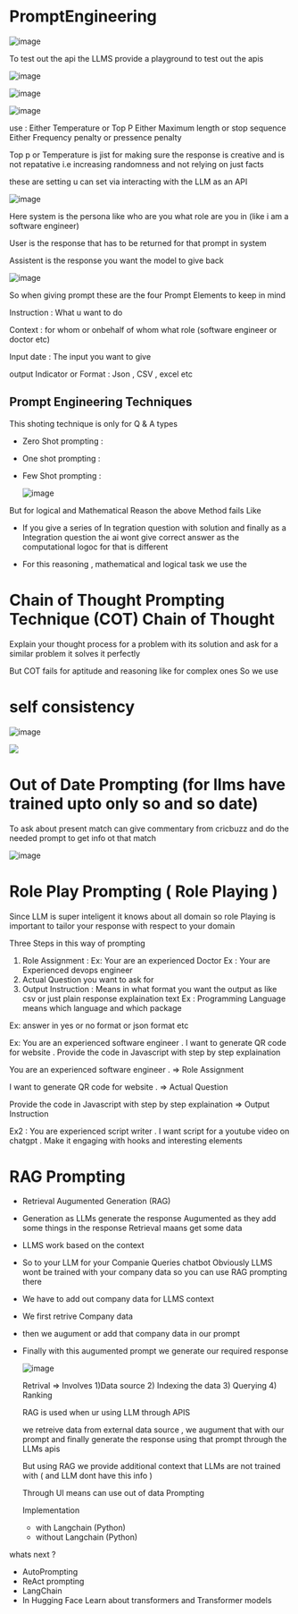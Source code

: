 # PromptEngineering

![image](https://github.com/user-attachments/assets/ea87be4a-587c-48ea-975d-5661a454b180)

To test out the api the LLMS provide a playground to test out the apis 

![image](https://github.com/user-attachments/assets/ad68f46d-bda6-4b68-997f-7b747ec5e3f6)

![image](https://github.com/user-attachments/assets/18ae70ac-a4af-4df9-8a86-f1cb42062f32)

![image](https://github.com/user-attachments/assets/136ea63b-e82b-40cf-8ea4-0a2235abd1c7)

use : Either Temperature or Top P 
      Either Maximum length or stop sequence
      Either Frequency penalty or pressence penalty 

Top p or Temperature is jist for making sure the response is creative and is not repatative i.e increasing randomness and not relying on just facts 

these are setting u can set via interacting with the LLM as an API 

![image](https://github.com/user-attachments/assets/df041fd1-ef22-4584-b10c-9b22eb49c163)

Here system is the persona like who are you what role are you in (like i am a software engineer) 

User is the response that has to be returned for that prompt in system 

Assistent is the response you want the model to give back 

![image](https://github.com/user-attachments/assets/bc17e904-30dd-4d40-9680-c2ee19eadabe)

So when giving prompt these are the four Prompt Elements to keep in mind 

Instruction : What u want to do 

Context : for whom or onbehalf of whom what role (software engineer or doctor etc) 

Input date : The input you want to give 

output Indicator or Format : Json , CSV , excel etc 


## Prompt Engineering Techniques 

This shoting technique is only for Q & A types 

- Zero Shot prompting :
- One shot prompting :
- Few Shot prompting :

  ![image](https://github.com/user-attachments/assets/c886f957-8d8f-497e-ac0f-9dfdcbca93c0)


But for logical and Mathematical Reason the above Method fails Like 

- If you give a series of In tegration question with solution and finally as a Integration question the ai wont give correct answer as the computational logoc for that is different

- For this reasoning , mathematical and  logical task we use the

# Chain of Thought Prompting Technique (COT) Chain of Thought 

Explain your thought process for a problem with its solution and ask for a similar problem it solves it perfectly 

But COT fails for aptitude and reasoning like for complex ones So we use 

# self consistency 
 
![image](https://github.com/user-attachments/assets/4b81bf3b-f187-4003-8e22-4952c35e27d9)

![](https://arxiv.org/abs/2203.11171)

# Out of Date Prompting (for llms have trained upto only so and so date) 

To ask about present match can give commentary from cricbuzz and do the needed prompt to get info ot that match 

![image](https://github.com/user-attachments/assets/3a0d2bae-de8b-4110-9b79-5f04ea5f8ca1)

# Role Play Prompting ( Role Playing ) 

Since LLM is super inteligent it knows about all domain so role Playing is important to tailor your response with respect to your domain 

Three Steps in this way of prompting 
1) Role Assignment : Ex: Your are an experienced Doctor   Ex : Your are Experienced devops engineer
2) Actual Question you want to ask for
3) Output Instruction : Means in what format you want the output as like csv or just plain response explaination text Ex : Programming Language means which language and which package

 Ex: answer in yes or no format or json format etc

 Ex: You are an experienced software engineer . I want to generate QR code for website . Provide the code in Javascript with step by step explaination 

 You are an experienced software engineer . => Role Assignment 
 
I want to generate QR code for website . => Actual Question 

Provide the code in Javascript with step by step explaination  => Output Instruction 

Ex2 : You are experienced script writer . I want script for a youtube video on chatgpt . Make it engaging with hooks and interesting elements 

# RAG Prompting 

- Retrieval Augumented Generation (RAG)
- Generation as LLMs generate the response Augumented as they add some things in the response Retrieval maans get some data
- LLMS work based on the context

- So to your LLM for your Companie Queries chatbot Obviously LLMS wont be trained with your company data so you can use RAG prompting there 
- We have to add out company data for LLMS context

- We first retrive Company data
- then we augument or add that company data in our prompt
- Finally with this augumented prompt we generate our required response


  ![image](https://github.com/user-attachments/assets/78dc7a48-0d03-4284-b5e8-a8b438e3ca2e)

  Retrival => Involves
  1)Data source
  2) Indexing the data
  3) Querying
  4) Ranking

  RAG is used when ur using LLM through APIS

  we retreive data from external data source , we augument that with our prompt and finally generate the response using that prompt through the LLMs apis

  But using RAG we provide additional context that LLMs are not trained with ( and LLM dont have this info ) 

  Through UI means can use out of data Prompting

  Implementation
  - with Langchain (Python)
  - without Langchain (Python)


whats next ? 

- AutoPrompting
- ReAct prompting
- LangChain
- In Hugging Face Learn about transformers and Transformer models 









